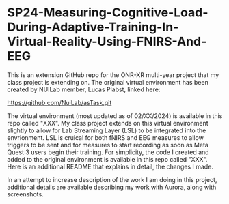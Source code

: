 # SP24-Measuring-Cognitive-Load-During-Adaptive-Training-In-Virtual-Reality-Using-FNIRS-And-EEG

This is an extension GitHub repo for the ONR-XR multi-year project that my class project is extending on. The original virtual environment has been created by NUILab member, Lucas Plabst, linked here:

https://github.com/NuiLab/asTask.git

The virtual environment (most updated as of 02/XX/2024) is available in this repo called "XXX". My class project extends on this virtual environment slightly to allow for Lab Streaming Layer (LSL) to be integrated into the envrionment. LSL is cruical for both fNIRS and EEG measures to allow triggers to be sent and for measures to start recording as soon as Meta Quest 3 users begin their training. For simplicity, the code I created and added to the original environment is available in this repo called "XXX". Here is an additional README that explains in detail, the changes I made. 

In an attempt to increase description of the work I am doing in this project, additional details are available describing my work with Aurora, along with screenshots. 
